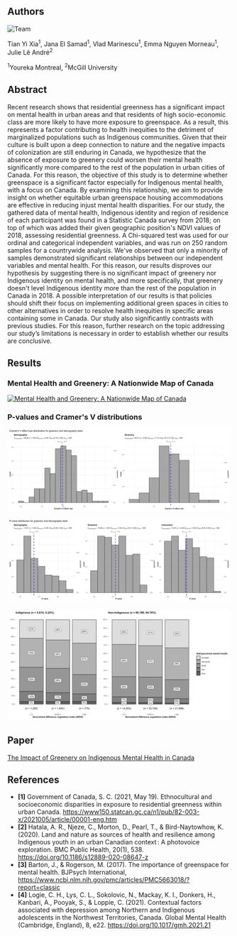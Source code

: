 ## Authors

![Team](https://raw.githubusercontent.com/ThatAquarel/greenery/chi2/documents/team.JPG)

Tian Yi Xia<sup>1</sup>, Jana El Samad<sup>1</sup>, Vlad Marinescu<sup>1</sup>, Emma Nguyen Morneau<sup>1</sup>, Julie Lê André<sup>2</sup>

<sup>1</sup>Youreka Montreal, <sup>2</sup>McGill University

## Abstract

Recent research shows that residential greenness has a significant impact on mental health in urban areas and that residents of high socio-economic class are more likely to have more exposure to greenspace. As a result, this represents a factor contributing to health inequities to the detriment of marginalized populations such as Indigenous communities. Given that their culture is built upon a deep connection to nature and the negative impacts of colonization are still enduring in Canada, we hypothesize that the absence of exposure to greenery could worsen their mental health significantly more compared to the rest of the population in urban cities of Canada. 
For this reason, the objective of this study is to determine whether greenspace is a significant factor especially for Indigenous mental health, with a focus on Canada. By examining this relationship, we aim to provide insight on whether equitable urban greenspace housing accommodations are effective in reducing injust mental health disparities. 
For our study, the gathered data of mental health, Indigenous identity and region of residence of each participant was found in a Statistic Canada survey from 2018; on top of which was added their given geographic position's NDVI values of 2018, assessing residential greenness. A Chi-squared test was used for our ordinal and categorical independent variables, and was run on 250 random samples for a countrywide analysis. We've observed that only a minority of samples demonstrated significant relationships between our independent variables and mental health. For this reason, our results disproves our hypothesis by suggesting there is no significant impact of greenery nor Indigenous identity on mental health, and more specifically, that greenery doesn't level Indigenous identity more than the rest of the population in Canada in 2018. A possible interpretation of our results is that policies should shift their focus on implementing  additional green spaces in cities to other alternatives in order to resolve health inequities in specific areas containing some in Canada. 
Our study also significantly contrasts with previous studies. For this reason, further research on the topic addressing our study’s limitations is necessary in order to establish whether our results are conclusive. 

## Results

### Mental Health and Greenery: A Nationwide Map of Canada

[![Mental Health and Greenery: A Nationwide Map of Canada](https://raw.githubusercontent.com/ThatAquarel/greenery/chi2/docs/map.PNG)](https://observablehq.com/@greenery/greenery)

### P-values and Cramer's V distributions

[![cramerv_dist](https://raw.githubusercontent.com/ThatAquarel/greenery/chi2/src/cramerv_dist.png)](https://raw.githubusercontent.com/ThatAquarel/greenery/chi2/src/cramerv_dist.png)

[![pvalue_dist](https://raw.githubusercontent.com/ThatAquarel/greenery/chi2/src/pvalue_dist.png)](https://raw.githubusercontent.com/ThatAquarel/greenery/chi2/src/pvalue_dist.png)

[![data_vis](https://raw.githubusercontent.com/ThatAquarel/greenery/chi2/src/data_vis.png)](https://raw.githubusercontent.com/ThatAquarel/greenery/chi2/src/data_vis.png)

## Paper

[The Impact of Greenery on Indigenous Mental Health in Canada](https://github.com/ThatAquarel/greenery/blob/chi2/documents/manuscrit.pdf)

## References

- **[1]** Government of Canada, S. C. (2021, May 19). Ethnocultural and socioeconomic disparities in exposure to residential greenness within urban Canada. https://www150.statcan.gc.ca/n1/pub/82-003-x/2021005/article/00001-eng.htm
- **[2]** Hatala, A. R., Njeze, C., Morton, D., Pearl, T., & Bird-Naytowhow, K. (2020). Land and nature as sources of health and resilience among Indigenous youth in an urban Canadian context : A photovoice exploration. BMC Public Health, 20(1), 538. https://doi.org/10.1186/s12889-020-08647-z
- **[3]** Barton, J., & Rogerson, M. (2017). The importance of greenspace for mental health. BJPsych International, https://www.ncbi.nlm.nih.gov/pmc/articles/PMC5663018/?report=classic
- **[4]** Logie, C. H., Lys, C. L., Sokolovic, N., Mackay, K. I., Donkers, H., Kanbari, A., Pooyak, S., & Loppie, C. (2021). Contextual factors associated with depression among Northern and Indigenous adolescents in the Northwest Territories, Canada. Global Mental Health (Cambridge, England), 8, e22. https://doi.org/10.1017/gmh.2021.21
